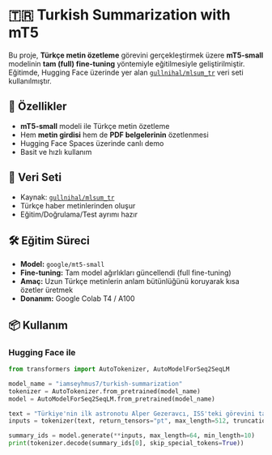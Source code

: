 # 🇹🇷 Turkish Summarization with mT5

Bu proje, **Türkçe metin özetleme** görevini gerçekleştirmek üzere **mT5-small** modelinin **tam (full) fine-tuning** yöntemiyle eğitilmesiyle geliştirilmiştir.  
Eğitimde, Hugging Face üzerinde yer alan [`gullnihal/mlsum_tr`](https://huggingface.co/datasets/gullnihal/mlsum_tr) veri seti kullanılmıştır.

## 🚀 Özellikler
- **mT5-small** modeli ile Türkçe metin özetleme
- Hem **metin girdisi** hem de **PDF belgelerinin** özetlenmesi
- Hugging Face Spaces üzerinde canlı demo
- Basit ve hızlı kullanım

## 📂 Veri Seti
- Kaynak: [`gullnihal/mlsum_tr`](https://huggingface.co/datasets/gullnihal/mlsum_tr)
- Türkçe haber metinlerinden oluşur
- Eğitim/Doğrulama/Test ayrımı hazır

## 🛠️ Eğitim Süreci
- **Model:** `google/mt5-small`
- **Fine-tuning:** Tam model ağırlıkları güncellendi (full fine-tuning)
- **Amaç:** Uzun Türkçe metinlerin anlam bütünlüğünü koruyarak kısa özetler üretmek
- **Donanım:** Google Colab T4 / A100

## 📦 Kullanım
### Hugging Face ile
```python
from transformers import AutoTokenizer, AutoModelForSeq2SeqLM

model_name = "iamseyhmus7/turkish-summarization"
tokenizer = AutoTokenizer.from_pretrained(model_name)
model = AutoModelForSeq2SeqLM.from_pretrained(model_name)

text = "Türkiye'nin ilk astronotu Alper Gezeravcı, ISS'teki görevini tamamladı."
inputs = tokenizer(text, return_tensors="pt", max_length=512, truncation=True)

summary_ids = model.generate(**inputs, max_length=64, min_length=10)
print(tokenizer.decode(summary_ids[0], skip_special_tokens=True))
